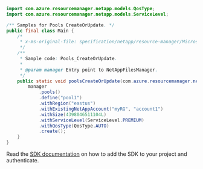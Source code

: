 ```java
import com.azure.resourcemanager.netapp.models.QosType;
import com.azure.resourcemanager.netapp.models.ServiceLevel;

/** Samples for Pools CreateOrUpdate. */
public final class Main {
    /*
     * x-ms-original-file: specification/netapp/resource-manager/Microsoft.NetApp/stable/2021-06-01/examples/Pools_CreateOrUpdate.json
     */
    /**
     * Sample code: Pools_CreateOrUpdate.
     *
     * @param manager Entry point to NetAppFilesManager.
     */
    public static void poolsCreateOrUpdate(com.azure.resourcemanager.netapp.NetAppFilesManager manager) {
        manager
            .pools()
            .define("pool1")
            .withRegion("eastus")
            .withExistingNetAppAccount("myRG", "account1")
            .withSize(4398046511104L)
            .withServiceLevel(ServiceLevel.PREMIUM)
            .withQosType(QosType.AUTO)
            .create();
    }
}
```

Read the [SDK documentation](https://github.com/Azure/azure-sdk-for-java/blob/azure-resourcemanager-netapp_1.0.0-beta.6/sdk/netapp/azure-resourcemanager-netapp/README.md) on how to add the SDK to your project and authenticate.
